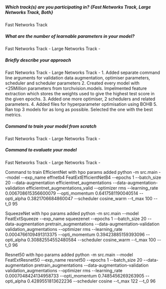 ##### Which track(s) are you participating in? {Fast Networks Track, Large Networks Track, Both}
Fast Networks Track

##### What are the number of learnable parameters in your model?
Fast Networks Track -
Large Networks Track -

##### Briefly describe your approach
Fast Networks Track -
Large Networks Track - 
    1. Added separate command line arguments for validation data augmentation, 
        optimiser parameters, scheduler and scheduler parameters
    2. Created every model with <25Million parameters from torchvision.models. Impelmented feature extraction 
        which stores the weights used to give the highest test score in the given epochs.
    3. Added one more optimiser, 2 schedulers and related parameters.
    4. Added files for hyperparameter optimisation using BOHB
    5. Ran top 3 models for as long as possible. Selected the one with the best metrics. 


##### Command to train your model from scratch
Fast Networks Track -
Large Networks Track -


##### Command to evaluate your model
Fast Networks Track -
Large Networks Track -

Command to train
EfficientNet with hpo params added
python -m src.main --model --exp_name effnetb4 FeatExtEfficientNetB4 --epochs 1 --batch_size 20 --data-augmentation efficientnet_augmentations --data-augmentation-validation efficientnet_augmentations_valid --optimizer rms --learning_rate 0.006708615356600079 --opti_momentum 0.6417581190040514 --opti_alpha 0.3821706684860047 --scheduler cosine_warm --t_max 100 --t_0 95

SqueezeNet with hpo params added
python -m src.main --model FeatExtSqueeze --exp_name squeezenet --epochs 1 --batch_size 20 --data-augmentation pretrain_augmentations --data-augmentation-validation validation_augmentations --optimizer rms --learning_rate 0.0004766109491313375 --opti_momentum 0.39423885159393096 --opti_alpha 0.30882554552480584 --scheduler cosine_warm --t_max 100 --t_0 96

Resnet50 with hpo params added
python -m src.main --model FeatExtResnet50 --exp_name resnet50 --epochs 1 --batch_size 20 --data-augmentation pretrain_augmentations --data-augmentation-validation validation_augmentations --optimizer rms --learning_rate 0.0007048424134958733 --opti_momentum 0.7485456269263905 --opti_alpha  0.4289551813622236 --scheduler cosine --t_max 122 --t_0 96